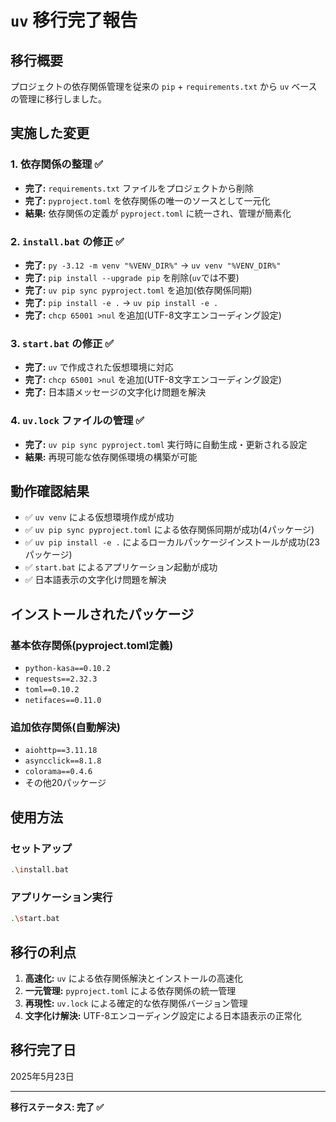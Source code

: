 # `uv` 移行完了報告

## 移行概要

プロジェクトの依存関係管理を従来の `pip` + `requirements.txt` から `uv` ベースの管理に移行しました。

## 実施した変更

### 1. 依存関係の整理 ✅

- **完了:** `requirements.txt` ファイルをプロジェクトから削除
- **完了:** `pyproject.toml` を依存関係の唯一のソースとして一元化
- **結果:** 依存関係の定義が `pyproject.toml` に統一され、管理が簡素化

### 2. `install.bat` の修正 ✅

- **完了:** `py -3.12 -m venv "%VENV_DIR%"` → `uv venv "%VENV_DIR%"`
- **完了:** `pip install --upgrade pip` を削除(`uv`では不要)
- **完了:** `uv pip sync pyproject.toml` を追加(依存関係同期)
- **完了:** `pip install -e .` → `uv pip install -e .`
- **完了:** `chcp 65001 >nul` を追加(UTF-8文字エンコーディング設定)

### 3. `start.bat` の修正 ✅

- **完了:** `uv` で作成された仮想環境に対応
- **完了:** `chcp 65001 >nul` を追加(UTF-8文字エンコーディング設定)
- **完了:** 日本語メッセージの文字化け問題を解決

### 4. `uv.lock` ファイルの管理 ✅

- **完了:** `uv pip sync pyproject.toml` 実行時に自動生成・更新される設定
- **結果:** 再現可能な依存関係環境の構築が可能

## 動作確認結果

- ✅ `uv venv` による仮想環境作成が成功
- ✅ `uv pip sync pyproject.toml` による依存関係同期が成功(4パッケージ)
- ✅ `uv pip install -e .` によるローカルパッケージインストールが成功(23パッケージ)
- ✅ `start.bat` によるアプリケーション起動が成功
- ✅ 日本語表示の文字化け問題を解決

## インストールされたパッケージ

### 基本依存関係(pyproject.toml定義)
- `python-kasa==0.10.2`
- `requests==2.32.3`
- `toml==0.10.2`
- `netifaces==0.11.0`

### 追加依存関係(自動解決)
- `aiohttp==3.11.18`
- `asyncclick==8.1.8`
- `colorama==0.4.6`
- その他20パッケージ

## 使用方法

### セットアップ
```bash
.\install.bat
```

### アプリケーション実行
```bash
.\start.bat
```

## 移行の利点

1. **高速化:** `uv` による依存関係解決とインストールの高速化
2. **一元管理:** `pyproject.toml` による依存関係の統一管理
3. **再現性:** `uv.lock` による確定的な依存関係バージョン管理
4. **文字化け解決:** UTF-8エンコーディング設定による日本語表示の正常化

## 移行完了日
2025年5月23日

---

**移行ステータス: 完了 ✅**